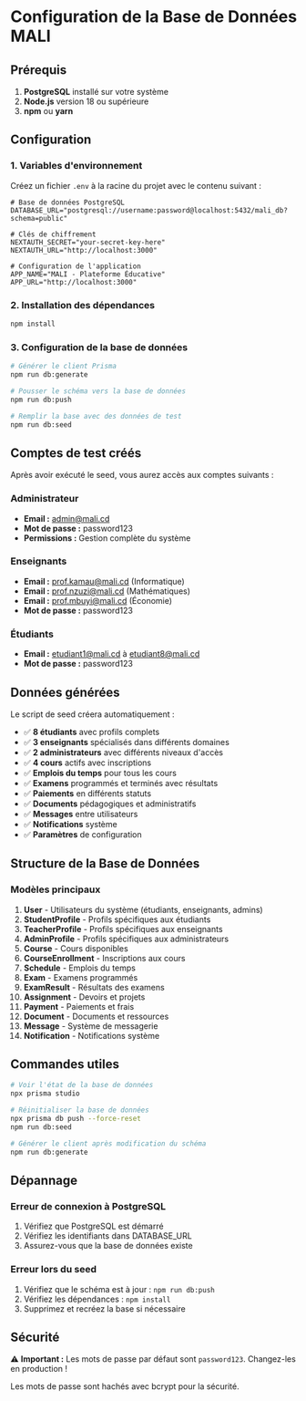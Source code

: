 # Configuration de la Base de Données MALI

## Prérequis

1. **PostgreSQL** installé sur votre système
2. **Node.js** version 18 ou supérieure
3. **npm** ou **yarn**

## Configuration

### 1. Variables d'environnement

Créez un fichier `.env` à la racine du projet avec le contenu suivant :

```env
# Base de données PostgreSQL
DATABASE_URL="postgresql://username:password@localhost:5432/mali_db?schema=public"

# Clés de chiffrement
NEXTAUTH_SECRET="your-secret-key-here"
NEXTAUTH_URL="http://localhost:3000"

# Configuration de l'application
APP_NAME="MALI - Plateforme Éducative"
APP_URL="http://localhost:3000"
```

### 2. Installation des dépendances

```bash
npm install
```

### 3. Configuration de la base de données

```bash
# Générer le client Prisma
npm run db:generate

# Pousser le schéma vers la base de données
npm run db:push

# Remplir la base avec des données de test
npm run db:seed
```

## Comptes de test créés

Après avoir exécuté le seed, vous aurez accès aux comptes suivants :

### Administrateur

- **Email :** admin@mali.cd
- **Mot de passe :** password123
- **Permissions :** Gestion complète du système

### Enseignants

- **Email :** prof.kamau@mali.cd (Informatique)
- **Email :** prof.nzuzi@mali.cd (Mathématiques)
- **Email :** prof.mbuyi@mali.cd (Économie)
- **Mot de passe :** password123

### Étudiants

- **Email :** etudiant1@mali.cd à etudiant8@mali.cd
- **Mot de passe :** password123

## Données générées

Le script de seed créera automatiquement :

- ✅ **8 étudiants** avec profils complets
- ✅ **3 enseignants** spécialisés dans différents domaines
- ✅ **2 administrateurs** avec différents niveaux d'accès
- ✅ **4 cours** actifs avec inscriptions
- ✅ **Emplois du temps** pour tous les cours
- ✅ **Examens** programmés et terminés avec résultats
- ✅ **Paiements** en différents statuts
- ✅ **Documents** pédagogiques et administratifs
- ✅ **Messages** entre utilisateurs
- ✅ **Notifications** système
- ✅ **Paramètres** de configuration

## Structure de la Base de Données

### Modèles principaux

1. **User** - Utilisateurs du système (étudiants, enseignants, admins)
2. **StudentProfile** - Profils spécifiques aux étudiants
3. **TeacherProfile** - Profils spécifiques aux enseignants
4. **AdminProfile** - Profils spécifiques aux administrateurs
5. **Course** - Cours disponibles
6. **CourseEnrollment** - Inscriptions aux cours
7. **Schedule** - Emplois du temps
8. **Exam** - Examens programmés
9. **ExamResult** - Résultats des examens
10. **Assignment** - Devoirs et projets
11. **Payment** - Paiements et frais
12. **Document** - Documents et ressources
13. **Message** - Système de messagerie
14. **Notification** - Notifications système

## Commandes utiles

```bash
# Voir l'état de la base de données
npx prisma studio

# Réinitialiser la base de données
npx prisma db push --force-reset
npm run db:seed

# Générer le client après modification du schéma
npm run db:generate
```

## Dépannage

### Erreur de connexion à PostgreSQL

1. Vérifiez que PostgreSQL est démarré
2. Vérifiez les identifiants dans DATABASE_URL
3. Assurez-vous que la base de données existe

### Erreur lors du seed

1. Vérifiez que le schéma est à jour : `npm run db:push`
2. Vérifiez les dépendances : `npm install`
3. Supprimez et recréez la base si nécessaire

## Sécurité

⚠️ **Important :** Les mots de passe par défaut sont `password123`. Changez-les en production !

Les mots de passe sont hachés avec bcrypt pour la sécurité.

